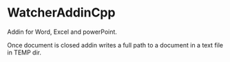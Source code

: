 # WatcherAddinCpp
Addin for Word, Excel and powerPoint. 

Once document is closed addin writes a full path to a document in a text file in TEMP dir.

